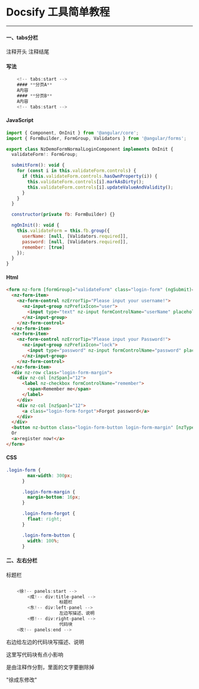 # Docsify 工具简单教程

<hr/>


#### 一、tabs分栏
注释开头 注释结尾
 <!-- tabs:start -->
#### **写法**

```javascript
    <!-- tabs:start -->
    #### **分页A**
    A内容
    #### **分页B**
    A内容
    <!-- tabs:start -->
```

#### **JavaScript**


```javascript
import { Component, OnInit } from '@angular/core';
import { FormBuilder, FormGroup, Validators } from '@angular/forms';

export class NzDemoFormNormalLoginComponent implements OnInit {
  validateForm!: FormGroup;

  submitForm(): void {
    for (const i in this.validateForm.controls) {
      if (this.validateForm.controls.hasOwnProperty(i)) {
        this.validateForm.controls[i].markAsDirty();
        this.validateForm.controls[i].updateValueAndValidity();
      }
    }
  }

  constructor(private fb: FormBuilder) {}

  ngOnInit(): void {
    this.validateForm = this.fb.group({
      userName: [null, [Validators.required]],
      password: [null, [Validators.required]],
      remember: [true]
    });
  }
}
```

#### **Html**

```html
<form nz-form [formGroup]="validateForm" class="login-form" (ngSubmit)="submitForm()">
  <nz-form-item>
    <nz-form-control nzErrorTip="Please input your username!">
      <nz-input-group nzPrefixIcon="user">
        <input type="text" nz-input formControlName="userName" placeholder="Username" />
      </nz-input-group>
    </nz-form-control>
  </nz-form-item>
  <nz-form-item>
    <nz-form-control nzErrorTip="Please input your Password!">
      <nz-input-group nzPrefixIcon="lock">
        <input type="password" nz-input formControlName="password" placeholder="Password" />
      </nz-input-group>
    </nz-form-control>
  </nz-form-item>
  <div nz-row class="login-form-margin">
    <div nz-col [nzSpan]="12">
      <label nz-checkbox formControlName="remember">
        <span>Remember me</span>
      </label>
    </div>
    <div nz-col [nzSpan]="12">
      <a class="login-form-forgot">Forgot password</a>
    </div>
  </div>
  <button nz-button class="login-form-button login-form-margin" [nzType]="'primary'">Log in</button>
  Or
  <a>register now!</a>
</form>
```

#### **CSS**

```css
.login-form {
        max-width: 300px;
      }

      .login-form-margin {
        margin-bottom: 16px;
      }

      .login-form-forgot {
        float: right;
      }

      .login-form-button {
        width: 100%;
      }
```

<!-- tabs:end -->


#### 二、左右分栏

<!-- panels:start -->

<!-- div:title-panel -->
标题栏

<!-- div:left-panel -->
```ts

    <徐!-- panels:start -->
        <成!-- div:title-panel -->
                    标题栏
        <东!-- div:left-panel -->
                    左边写描述、说明
        <修!-- div:right-panel -->
                    代码块
    <改!-- panels:end -->
```

<!-- div:right-panel -->
右边给左边的代码块写描述、说明

这里写代码块有点小影响

是由注释作分割，里面的文字要删除掉

"徐成东修改"
<!-- panels:end -->